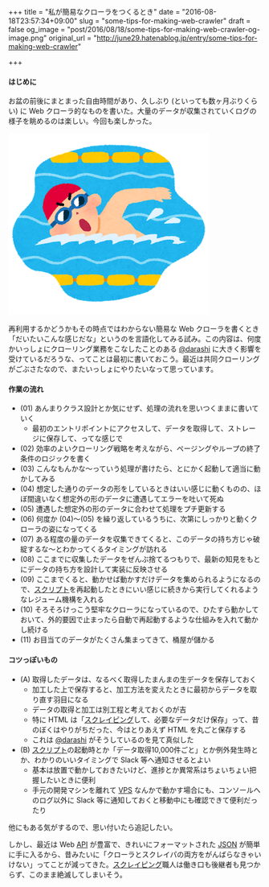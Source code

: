 +++
title = "私が簡易なクローラをつくるとき"
date = "2016-08-18T23:57:34+09:00"
slug = "some-tips-for-making-web-crawler"
draft = false
og_image = "post/2016/08/18/some-tips-for-making-web-crawler-og-image.png"
original_url = "http://june29.hatenablog.jp/entry/some-tips-for-making-web-crawler"

+++

<h4>はじめに</h4>

<p>お盆の前後にまとまった自由時間があり、久しぶり (といっても数ヶ月ぶりくらい) に Web クローラ的なものを書いた。大量のデータが収集されていくログの様子を眺めるのは楽しい。今回も楽しかった。</p>

<p><span itemscope itemtype="http://schema.org/Photograph"><img src="/post/2016/08/18/some-tips-for-making-web-crawler-20160818001157.png" alt="f:id:june29:20160818001157p:plain" title="f:id:june29:20160818001157p:plain" class="hatena-fotolife" itemprop="image"></span></p>

<p>再利用するかどうかもその時点ではわからない簡易な Web クローラを書くとき「だいたいこんな感じだな」というのを言語化してみる試み。この内容は、何度かいっしょにクローリング業務をこなしたことのある <a href="https://twitter.com/darashi">@darashi</a> に大きく影響を受けているだろうな、ってことは最初に書いておこう。最近は共同クローリングがごぶさたなので、またいっしょにやりたいなって思っています。</p>

<h4>作業の流れ</h4>

<ul>
<li>(01) あんまりクラス設計とか気にせず、処理の流れを思いつくままに書いていく

<ul>
<li>最初のエントリポイントにアクセスして、データを取得して、ストレージに保存して、ってな感じで</li>
</ul>
</li>
<li>(02) 効率のよいクローリング戦略を考えながら、ページングやループの終了条件のロジックを書く</li>
<li>(03) こんなもんかな〜っていう処理が書けたら、とにかく起動して適当に動かしてみる</li>
<li>(04) 想定した通りのデータの形をしているときはいい感じに動くものの、ほぼ間違いなく想定外の形のデータに遭遇してエラーを吐いて死ぬ</li>
<li>(05) 遭遇した想定外の形のデータに合わせて処理をプチ更新する</li>
<li>(06) 何度か (04)〜(05) を繰り返しているうちに、次第にしっかりと動くクローラの姿になってくる</li>
<li>(07) ある程度の量のデータを収集できてくると、このデータの持ち方じゃ破綻するな〜とわかってくるタイミングが訪れる</li>
<li>(08) ここまでに収集したデータをぜんぶ捨てるつもりで、最新の知見をもとにデータの持ち方を設計して実装に反映させる</li>
<li>(09) ここまでくると、動かせば動かすだけデータを集められるようになるので、<a class="keyword" href="http://d.hatena.ne.jp/keyword/%A5%B9%A5%AF%A5%EA%A5%D7%A5%C8">スクリプト</a>を再起動したときにいい感じに続きから実行してくれるようなレジューム機構を入れる</li>
<li>(10) そろそろけっこう堅牢なクローラになっているので、ひたすら動かしておいて、外的要因で止まったら自動で再起動するような仕組みを入れて動かし続ける</li>
<li>(11) お目当てのデータがたくさん集まってきて、桶屋が儲かる</li>
</ul>


<h4>コツっぽいもの</h4>

<ul>
<li>(A) 取得したデータは、なるべく取得したまんまの生データを保存しておく

<ul>
<li>加工した上で保存すると、加工方法を変えたときに最初からデータを取り直す羽目になる</li>
<li>データの取得と加工は別工程と考えておくのが吉</li>
<li>特に HTML は「<a class="keyword" href="http://d.hatena.ne.jp/keyword/%A5%B9%A5%AF%A5%EC%A5%A4%A5%D4%A5%F3%A5%B0">スクレイピング</a>して、必要なデータだけ保存」って、昔のぼくはやりがちだった、今はとりあえず HTML を丸ごと保存する</li>
<li>これは <a href="https://twitter.com/darashi">@darashi</a> がそうしているのを見て真似した</li>
</ul>
</li>
<li>(B) <a class="keyword" href="http://d.hatena.ne.jp/keyword/%A5%B9%A5%AF%A5%EA%A5%D7%A5%C8">スクリプト</a>の起動時とか「データ取得10,000件ごと」とか例外発生時とか、わかりのいいタイミングで Slack 等へ通知させるとよい

<ul>
<li>基本は放置で動かしておきたいけど、進捗とか異常系はちょいちょい把握したいときに便利</li>
<li>手元の開発マシンを離れて <a class="keyword" href="http://d.hatena.ne.jp/keyword/VPS">VPS</a> なんかで動かす場合にも、コンソールへのログ以外に Slack 等に通知しておくと移動中にも確認できて便利だったり</li>
</ul>
</li>
</ul>


<p>他にもある気がするので、思い付いたら追記したい。</p>

<p>しかし、最近は Web <a class="keyword" href="http://d.hatena.ne.jp/keyword/API">API</a> が豊富で、きれいにフォーマットされた <a class="keyword" href="http://d.hatena.ne.jp/keyword/JSON">JSON</a> が簡単に手に入るから、昔みたいに「クローラとスクレイパの両方をがんばらなきゃいけない」ってことが減ってきた。<a class="keyword" href="http://d.hatena.ne.jp/keyword/%A5%B9%A5%AF%A5%EC%A5%A4%A5%D4%A5%F3%A5%B0">スクレイピング</a>職人は働き口も後継者も見つからず、このまま絶滅してしまいそう。</p>
